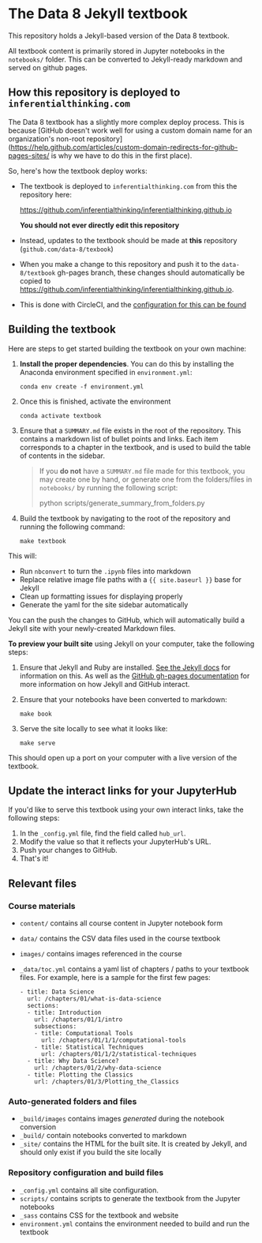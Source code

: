 # The Data 8 Jekyll textbook

This repository holds a Jekyll-based version of the Data 8 textbook.

All textbook content is primarily stored in Jupyter notebooks in the `notebooks/` folder.
This can be converted to Jekyll-ready markdown and served on github pages.

## How this repository is deployed to `inferentialthinking.com`

The Data 8 textbook has a slightly more complex deploy process. This is because
[GitHub doesn't work well for using a custom domain name for an organization's non-root
repository](https://help.github.com/articles/custom-domain-redirects-for-github-pages-sites/ is why we have to do this in the first place).

So, here's how the textbook deploy works:

* The textbook is deployed to `inferentialthinking.com` from this the repository
  here:

  https://github.com/inferentialthinking/inferentialthinking.github.io

  **You should not ever directly edit this repository** 
* Instead, updates to the textbook should be made at **this** repository (`github.com/data-8/texbook`)
* When you make a change to this repository and push it to the `data-8/textbook` gh-pages
  branch, these changes should automatically be copied to https://github.com/inferentialthinking/inferentialthinking.github.io.
* This is done with CircleCI, and the [configuration for this can be found](.circleci/config.yml)

## Building the textbook
Here are steps to get started building the textbook on your own machine:

1. **Install the proper dependencies**. You can do this by installing the
   Anaconda environment specified in `environment.yml`:

       conda env create -f environment.yml

2. Once this is finished, activate the environment

       conda activate textbook

3. Ensure that a `SUMMARY.md` file exists in the root of the repository. This contains
   a markdown list of bullet points and links. Each item corresponds to a chapter in the
   textbook, and is used to build the table of contents in the sidebar.

   > If you **do not** have a `SUMMARY.md` file made for this textbook, you may create one
     by hand, or generate one from the folders/files in `notebooks/` by running the following
     script:
   >
   >    python scripts/generate_summary_from_folders.py

3. Build the textbook by navigating to the root of the repository and running
   the following command:

       make textbook

This will:

* Run `nbconvert` to turn the `.ipynb` files into markdown
* Replace relative image file paths with a `{{ site.baseurl }}` base for Jekyll
* Clean up formatting issues for displaying properly
* Generate the yaml for the site sidebar automatically

You can the push the changes to GitHub, which will automatically build a Jekyll site with
your newly-created Markdown files.

**To preview your built site** using Jekyll on your computer, take the following steps:

1. Ensure that Jekyll and Ruby are installed. [See the Jekyll docs](https://jekyllrb.com/docs/installation/) for information on this.
   As well as the [GitHub gh-pages documentation](https://help.github.com/articles/using-jekyll-as-a-static-site-generator-with-github-pages/)
   for more information on how Jekyll and GitHub interact.
2. Ensure that your notebooks have been converted to markdown:

       make book

3. Serve the site locally to see what it looks like:

       make serve

This should open up a port on your computer with a live version of the textbook.

## Update the interact links for your JupyterHub

If you'd like to serve this textbook using your own interact links, take the
following steps:

1. In the `_config.yml` file, find the field called `hub_url`.
2. Modify the value so that it reflects your JupyterHub's URL.
3. Push your changes to GitHub.
4. That's it!

## Relevant files

### Course materials

* `content/` contains all course content in Jupyter notebook form
* `data/` contains the CSV data files used in the course textbook
* `images/` contains images referenced in the course
* `_data/toc.yml` contains a yaml list of chapters / paths to your textbook files. For
  example, here is a sample for the first few pages:

  ```
  - title: Data Science
    url: /chapters/01/what-is-data-science
    sections:
    - title: Introduction
      url: /chapters/01/1/intro
      subsections:
      - title: Computational Tools
        url: /chapters/01/1/1/computational-tools
      - title: Statistical Techniques
        url: /chapters/01/1/2/statistical-techniques
    - title: Why Data Science?
      url: /chapters/01/2/why-data-science
    - title: Plotting the Classics
      url: /chapters/01/3/Plotting_the_Classics
   ```
### Auto-generated folders and files
* `_build/images` contains images *generated* during the notebook conversion
* `_build/` contain notebooks converted to markdown
* `_site/` contains the HTML for the built site. It is created by Jekyll, and should only exist if you build the site locally

### Repository configuration and build files
* `_config.yml` contains all site configuration.
* `scripts/` contains scripts to generate the textbook from the Jupyter notebooks
* `_sass` contains CSS for the textbook and website
* `environment.yml` contains the environment needed to build and run the textbook
